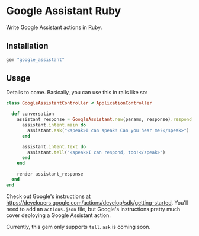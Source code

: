# Google Assistant Ruby

Write Google Assistant actions in Ruby.

## Installation

```rb
gem "google_assistant"
```

## Usage

Details to come. Basically, you can use this in rails like so:

```rb
class GoogleAssistantController < ApplicationController

  def conversation
    assistant_response = GoogleAssistant.new(params, response).respond_to do |assistant|
      assistant.intent.main do
        assistant.ask("<speak>I can speak! Can you hear me?</speak>")
      end

      assistant.intent.text do
        assistant.tell("<speak>I can respond, too!</speak>")
      end
    end

    render assistant_response
  end
end
```

Check out Google's instructions at https://developers.google.com/actions/develop/sdk/getting-started. You'll need to add an `actions.json` file, but Google's instructions pretty much cover deploying a Google Assistant action.

Currently, this gem only supports `tell`. `ask` is coming soon.
